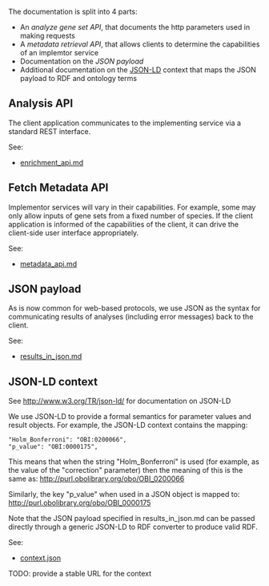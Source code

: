 
The documentation is split into 4 parts:

 * An *analyze gene set API*, that documents the http parameters used in making requests
 * A *metadata retrieval API*, that allows clients to determine the capabilities of an implemtor service
 * Documentation on the *JSON payload*
 * Additional documentation on the [JSON-LD](http://www.w3.org/TR/json-ld) context that maps the JSON payload to RDF and ontology terms

## Analysis API

The client application communicates to the implementing service via a
standard REST interface.

See:

 * [enrichment_api.md](enrichment_api.md)

## Fetch Metadata API

Implementor services will vary in their capabilities. For example,
some may only allow inputs of gene sets from a fixed number of
species. If the client application is informed of the capabilities of
the client, it can drive the client-side user interface appropriately.

See:

 * [metadata_api.md](metadata_api.md)

## JSON payload

As is now common for web-based protocols, we use JSON as the syntax
for communicating results of analyses (including error messages) back
to the client.

See:

 * [results_in_json.md](results_in_json.md)

## JSON-LD context

See http://www.w3.org/TR/json-ld/ for documentation on JSON-LD

We use JSON-LD to provide a formal semantics for parameter values and
result objects. For example, the JSON-LD context contains the mapping:

    "Holm_Bonferroni": "OBI:0200066",
    "p_value": "OBI:0000175",

This means that when the string "Holm_Bonferroni" is used (for
example, as the value of the "correction" parameter) then the meaning
of this is the same as: http://purl.obolibrary.org/obo/OBI_0200066

Similarly, the key "p_value" when used in a JSON object is mapped to:
http://purl.obolibrary.org/obo/OBI_0000175

Note that the JSON payload specified in results_in_json.md can be
passed directly through a generic JSON-LD to RDF converter to produce
valid RDF.

See:

 * [context.json](context.json)
 
TODO: provide a stable URL for the context



